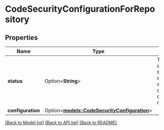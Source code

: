 # CodeSecurityConfigurationForRepository

## Properties

Name | Type | Description | Notes
------------ | ------------- | ------------- | -------------
**status** | Option<**String**> | The attachment status of the code security configuration on the repository. | [optional]
**configuration** | Option<[**models::CodeSecurityConfiguration**](code-security-configuration.md)> |  | [optional]

[[Back to Model list]](../README.md#documentation-for-models) [[Back to API list]](../README.md#documentation-for-api-endpoints) [[Back to README]](../README.md)


